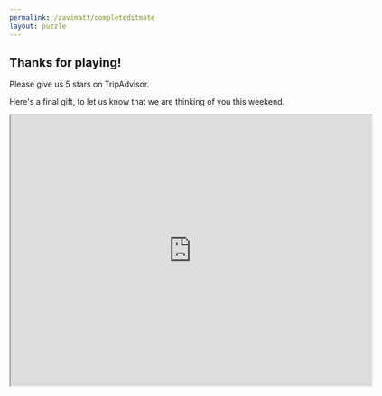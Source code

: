 ```yaml
---
permalink: /zavimatt/completeditmate
layout: puzzle
---
```


<h2>Thanks for playing!</h2>

Please give us 5 stars on TripAdvisor.

Here's a final gift, to let us know that we are thinking of you this weekend.

<iframe src="https://drive.google.com/file/d/1fqL7g4r_lKWiGGu4bivpbS661avrqyDW/preview" width="640" height="480"></iframe>

